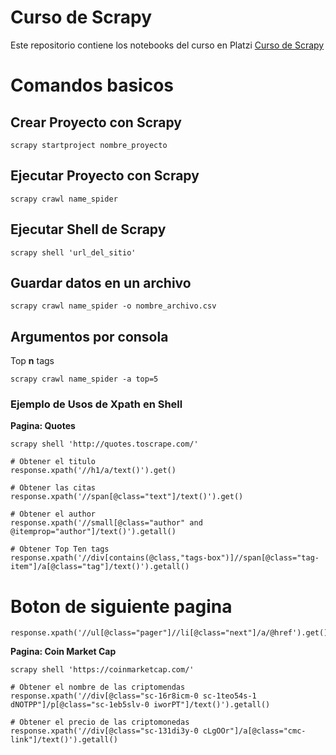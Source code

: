 # Curso de Scrapy
Este repositorio contiene los notebooks del curso en Platzi [Curso de Scrapy](https://platzi.com/cursos/scrapy/)

# Comandos basicos

## Crear Proyecto con Scrapy
```
scrapy startproject nombre_proyecto
```

## Ejecutar Proyecto con Scrapy
```
scrapy crawl name_spider
```

## Ejecutar Shell de Scrapy
```
scrapy shell 'url_del_sitio'
```

## Guardar datos en un archivo
```
scrapy crawl name_spider -o nombre_archivo.csv
```
## Argumentos por consola
Top **n** tags
```
scrapy crawl name_spider -a top=5
```
### Ejemplo de Usos de Xpath en Shell

**Pagina: Quotes**
```
scrapy shell 'http://quotes.toscrape.com/'

# Obtener el titulo
response.xpath('//h1/a/text()').get()

# Obtener las citas
response.xpath('//span[@class="text"]/text()').get()

# Obtener el author
response.xpath('//small[@class="author" and @itemprop="author"]/text()').getall()

# Obtener Top Ten tags
response.xpath('//div[contains(@class,"tags-box")]//span[@class="tag-item"]/a[@class="tag"]/text()').getall()

```
# Boton de siguiente pagina
```
response.xpath('//ul[@class="pager"]//li[@class="next"]/a/@href').get()
```
**Pagina: Coin Market Cap**
```
scrapy shell 'https://coinmarketcap.com/'

# Obtener el nombre de las criptomendas
response.xpath('//div[@class="sc-16r8icm-0 sc-1teo54s-1 dNOTPP"]/p[@class="sc-1eb5slv-0 iworPT"]/text()').getall()

# Obtener el precio de las criptomonedas
response.xpath('//div[@class="sc-131di3y-0 cLgOOr"]/a[@class="cmc-link"]/text()').getall()
```
